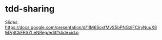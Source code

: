 # tdd-sharing

Slides: https://docs.google.com/presentation/d/1IM6SoxfMvS5bPNGziFCiryNuuX8M7pICkFBSZLeNReg/edit#slide=id.p
